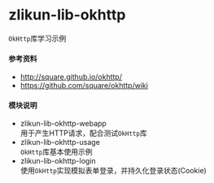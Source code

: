 # zlikun-lib-okhttp

`OkHttp`库学习示例

#### 参考资料
- <http://square.github.io/okhttp/>
- <https://github.com/square/okhttp/wiki>

#### 模块说明
- zlikun-lib-okhttp-webapp  
用于产生HTTP请求，配合测试`OkHttp`库
- zlikun-lib-okhttp-usage  
`OkHttp`库基本使用示例
- zlikun-lib-okhttp-login  
使用`OkHttp`实现模拟表单登录，并持久化登录状态(Cookie)